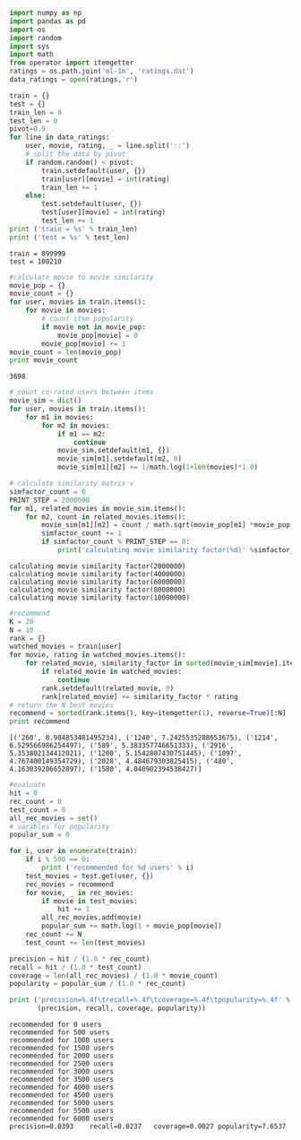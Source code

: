 

```python
import numpy as np
import pandas as pd
import os
import random
import sys
import math
from operator import itemgetter
ratings = os.path.join('ml-1m', 'ratings.dat')
data_ratings = open(ratings,'r')
```


```python
train = {}
test = {}
train_len = 0
test_len = 0
pivot=0.9
for line in data_ratings:
    user, movie, rating, _ = line.split('::')
    # split the data by pivot
    if random.random() < pivot:
        train.setdefault(user, {})
        train[user][movie] = int(rating)
        train_len += 1
    else:
        test.setdefault(user, {})
        test[user][movie] = int(rating)
        test_len += 1
print ('train = %s' % train_len)
print ('test = %s' % test_len)
```

    train = 899999
    test = 100210
    


```python
#calculate movie to movie similarity
movie_pop = {}
movie_count = {}
for user, movies in train.items():
    for movie in movies:
        # count item popularity
        if movie not in movie_pop:
            movie_pop[movie] = 0
        movie_pop[movie] += 1
movie_count = len(movie_pop)
print movie_count
```

    3698
    


```python
# count co-rated users between items
movie_sim = dict()
for user, movies in train.items():
    for m1 in movies:
        for m2 in movies:
            if m1 == m2:
                continue
            movie_sim.setdefault(m1, {})
            movie_sim[m1].setdefault(m2, 0)
            movie_sim[m1][m2] += 1/math.log(1+len(movies)*1.0)
```


```python
# calculate similarity matrix v
simfactor_count = 0
PRINT_STEP = 2000000
for m1, related_movies in movie_sim.items():
    for m2, count in related_movies.items():
        movie_sim[m1][m2] = count / math.sqrt(movie_pop[m1] *movie_pop[m2])
        simfactor_count += 1
        if simfactor_count % PRINT_STEP == 0:
            print('calculating movie similarity factor(%d)' %simfactor_count)

```

    calculating movie similarity factor(2000000)
    calculating movie similarity factor(4000000)
    calculating movie similarity factor(6000000)
    calculating movie similarity factor(8000000)
    calculating movie similarity factor(10000000)
    


```python
#recommend
K = 20
N = 10
rank = {}
watched_movies = train[user]
for movie, rating in watched_movies.items():
    for related_movie, similarity_factor in sorted(movie_sim[movie].items(),key=itemgetter(1), reverse=True)[:K]:
        if related_movie in watched_movies:
            continue
        rank.setdefault(related_movie, 0)
        rank[related_movie] += similarity_factor * rating
# return the N best movies
recommend = sorted(rank.items(), key=itemgetter(1), reverse=True)[:N]
print recommend
```

    [('260', 8.984853481495234), ('1240', 7.2425535288653675), ('1214', 6.529566986254497), ('589', 5.383357746651333), ('2916', 5.353802134412021), ('1200', 5.1542807430751445), ('1097', 4.767400149354729), ('2028', 4.484679303825415), ('480', 4.163039206652897), ('1580', 4.040902394538427)]
    


```python
#evaluate
hit = 0
rec_count = 0
test_count = 0
all_rec_movies = set()
# varables for popularity
popular_sum = 0

for i, user in enumerate(train):
    if i % 500 == 0:
        print ('recommended for %d users' % i)
    test_movies = test.get(user, {})
    rec_movies = recommend
    for movie, _ in rec_movies:
        if movie in test_movies:
            hit += 1
        all_rec_movies.add(movie)
        popular_sum += math.log(1 + movie_pop[movie])
    rec_count += N
    test_count += len(test_movies)

precision = hit / (1.0 * rec_count)
recall = hit / (1.0 * test_count)
coverage = len(all_rec_movies) / (1.0 * movie_count)
popularity = popular_sum / (1.0 * rec_count)

print ('precision=%.4f\trecall=%.4f\tcoverage=%.4f\tpopularity=%.4f' %
       (precision, recall, coverage, popularity))

```

    recommended for 0 users
    recommended for 500 users
    recommended for 1000 users
    recommended for 1500 users
    recommended for 2000 users
    recommended for 2500 users
    recommended for 3000 users
    recommended for 3500 users
    recommended for 4000 users
    recommended for 4500 users
    recommended for 5000 users
    recommended for 5500 users
    recommended for 6000 users
    precision=0.0393	recall=0.0237	coverage=0.0027	popularity=7.6537
    
